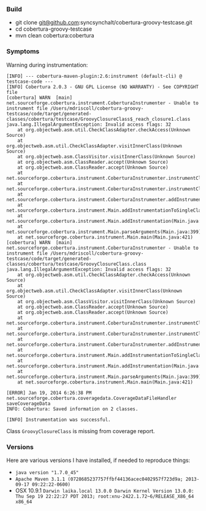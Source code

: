 ### Build
* git clone git@github.com:syncsynchalt/cobertura-groovy-testcase.git
* cd cobertura-groovy-testcase
* mvn clean cobertura:cobertura

### Symptoms

Warning during instrumentation:
```
[INFO] --- cobertura-maven-plugin:2.6:instrument (default-cli) @ testcase-code ---
[INFO] Cobertura 2.0.3 - GNU GPL License (NO WARRANTY) - See COPYRIGHT file
[cobertura] WARN  [main] net.sourceforge.cobertura.instrument.CoberturaInstrumenter - Unable to instrument file /Users/mdriscoll/cobertura-groovy-testcase/code/target/generated-classes/cobertura/testcase/GroovyClosureClass$_reach_closure1.class
java.lang.IllegalArgumentException: Invalid access flags: 32
    at org.objectweb.asm.util.CheckClassAdapter.checkAccess(Unknown Source)
    at org.objectweb.asm.util.CheckClassAdapter.visitInnerClass(Unknown Source)
    at org.objectweb.asm.ClassVisitor.visitInnerClass(Unknown Source)
    at org.objectweb.asm.ClassReader.accept(Unknown Source)
    at org.objectweb.asm.ClassReader.accept(Unknown Source)
    at net.sourceforge.cobertura.instrument.CoberturaInstrumenter.instrumentClass(CoberturaInstrumenter.java:153)
    at net.sourceforge.cobertura.instrument.CoberturaInstrumenter.instrumentClass(CoberturaInstrumenter.java:121)
    at net.sourceforge.cobertura.instrument.CoberturaInstrumenter.addInstrumentationToSingleClass(CoberturaInstrumenter.java:234)
    at net.sourceforge.cobertura.instrument.Main.addInstrumentationToSingleClass(Main.java:298)
    at net.sourceforge.cobertura.instrument.Main.addInstrumentation(Main.java:307)
    at net.sourceforge.cobertura.instrument.Main.parseArguments(Main.java:399)
    at net.sourceforge.cobertura.instrument.Main.main(Main.java:421)
[cobertura] WARN  [main] net.sourceforge.cobertura.instrument.CoberturaInstrumenter - Unable to instrument file /Users/mdriscoll/cobertura-groovy-testcase/code/target/generated-classes/cobertura/testcase/GroovyClosureClass.class
java.lang.IllegalArgumentException: Invalid access flags: 32
    at org.objectweb.asm.util.CheckClassAdapter.checkAccess(Unknown Source)
    at org.objectweb.asm.util.CheckClassAdapter.visitInnerClass(Unknown Source)
    at org.objectweb.asm.ClassVisitor.visitInnerClass(Unknown Source)
    at org.objectweb.asm.ClassReader.accept(Unknown Source)
    at org.objectweb.asm.ClassReader.accept(Unknown Source)
    at net.sourceforge.cobertura.instrument.CoberturaInstrumenter.instrumentClass(CoberturaInstrumenter.java:153)
    at net.sourceforge.cobertura.instrument.CoberturaInstrumenter.instrumentClass(CoberturaInstrumenter.java:121)
    at net.sourceforge.cobertura.instrument.CoberturaInstrumenter.addInstrumentationToSingleClass(CoberturaInstrumenter.java:234)
    at net.sourceforge.cobertura.instrument.Main.addInstrumentationToSingleClass(Main.java:298)
    at net.sourceforge.cobertura.instrument.Main.addInstrumentation(Main.java:307)
    at net.sourceforge.cobertura.instrument.Main.parseArguments(Main.java:399)
    at net.sourceforge.cobertura.instrument.Main.main(Main.java:421)

[ERROR] Jan 19, 2014 6:26:38 PM net.sourceforge.cobertura.coveragedata.CoverageDataFileHandler saveCoverageData
INFO: Cobertura: Saved information on 2 classes.

[INFO] Instrumentation was successful.
```

Class `GroovyClosureClass` is missing from coverage report.

### Versions
Here are various versions I have installed, if needed to reproduce things:

* `java version "1.7.0_45"`
* `Apache Maven 3.1.1 (0728685237757ffbf44136acec0402957f723d9a; 2013-09-17 09:22:22-0600)`
* OSX 10.9.1
```Darwin laika.local 13.0.0 Darwin Kernel Version 13.0.0: Thu Sep 19 22:22:27 PDT 2013; root:xnu-2422.1.72~6/RELEASE_X86_64 x86_64```

